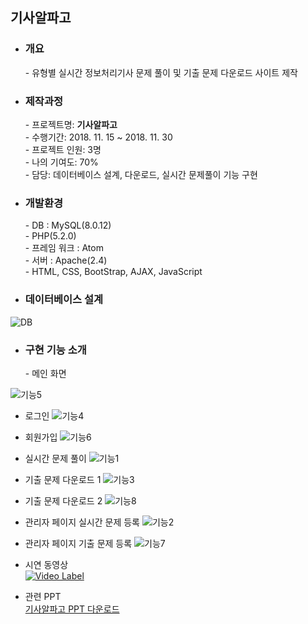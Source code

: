 ## 기사알파고

- <h3>개요</h3>
  - 유형별 실시간 정보처리기사 문제 풀이 및 기출 문제 다운로드 사이트 제작
  
- <h3>제작과정</h3>
  - 프로젝트명: <b>기사알파고</b> <br>
  - 수행기간:  2018. 11. 15 ~ 2018. 11. 30 <br>
  - 프로젝트 인원:  3명  <br>
  - 나의 기여도:  70% <br>
  - 담당: 데이터베이스 설계, 다운로드, 실시간 문제풀이 기능 구현  <br>
  
- <h3>개발환경</h3>
  - DB : MySQL(8.0.12) <br>
  - PHP(5.2.0) <br>
  - 프레임 워크 : Atom <br>
  - 서버 : Apache(2.4) <br>
  - HTML, CSS, BootStrap, AJAX, JavaScript <br>
  
- <h3>데이터베이스 설계</h3>
![DB](http://myminimap.kr/kim/PHPDB.png)

- <h3>구현 기능 소개</h3>
  - 메인 화면
![기능5](http://myminimap.kr/kim/Alpago5.png)
  - 로그인
![기능4](http://myminimap.kr/kim/Alpago4.png)
  - 회원가입
![기능6](http://myminimap.kr/kim/Alpago6.png)
  - 실시간 문제 풀이
![기능1](http://myminimap.kr/kim//Alpago1.png)
  - 기출 문제 다운로드 1
![기능3](http://myminimap.kr/kim/Alpago3.png)
  - 기출 문제 다운로드 2
![기능8](http://myminimap.kr/kim/Alpago8.png)
  - 관리자 페이지 실시간 문제 등록
![기능2](http://myminimap.kr/kim/Alpago2.png)
  - 관리자 페이지 기출 문제 등록
![기능7](http://myminimap.kr/kim/Alpago7.png)
  - 시연 동영상 <br>
[![Video Label](http://myminimap.kr/kim/phpv.png)](https://youtu.be/lNHR6uD8R2o)

- 관련 PPT <br>
[기사알파고 PPT 다운로드](http://112.149.7.38:8090/Final_Minimap/Download/alphago.jsp) 
